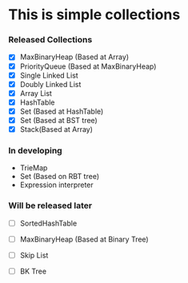 # This is simple collections 

### Released Collections

- [x] MaxBinaryHeap (Based at Array)
- [x] PriorityQueue (Based at MaxBinaryHeap)
- [x] Single Linked List
- [x] Doubly Linked List
- [x] Array List
- [x] HashTable
- [x] Set (Based at HashTable)
- [x] Set (Based at BST tree)
- [x] Stack(Based at Array)

### In developing
- TrieMap
- Set (Based on RBT tree)
- Expression interpreter
### Will be released later

- [ ] SortedHashTable
- [ ] MaxBinaryHeap (Based at Binary Tree)
- [ ] Skip List
- [ ] BK Tree






